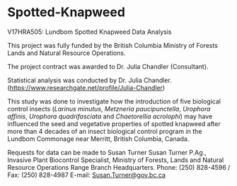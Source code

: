 # Spotted-Knapweed
V17HRA505: Lundbom Spotted Knapweed Data Analysis

This project was fully funded by the British Columbia Ministry of Forests Lands and Natural Resource Operations.

The project contract was awarded to Dr. Julia Chandler (Consultant).

Statistical analysis was conducted by Dr. Julia Chandler. (https://www.researchgate.net/profile/Julia-Chandler)

This study was done to investigate how the introduction of five biological control insects (_Larinus minutus_, _Metzneria paucipunctella_, _Urophora affinis_, _Urophora quadrifasciata_ and _Chaetorellia acrolophi_) may have influenced the seed and vegetative properties of spotted knapweed after more than 4 decades of an insect biological control program in the Lundbom Commonage near Merritt, British Columbia, Canada.

Requests for data can be made to Susan Turner Susan Turner P.Ag., Invasive Plant Biocontrol Specialist, Ministry of Forests, Lands and Natural Resource Operations Range Branch Headquarters.
Phone: (250) 828-4596 / Fax: (250) 828-4987
E-mail: Susan.Turner@gov.bc.ca
